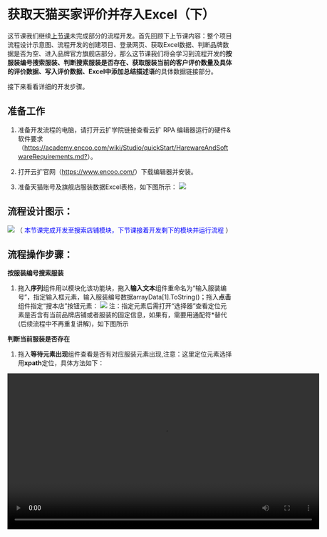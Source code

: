 # 获取天猫买家评价并存入Excel（下）

这节课我们继续[上节课](BestPractice/../GetInfoFromTianMao(1).md)未完成部分的流程开发。首先回顾下上节课内容：整个项目流程设计示意图、流程开发的创建项目、登录网页、获取Excel数据、判断品牌数据是否为空、进入品牌官方旗舰店部分，那么这节课我们将会学习到流程开发的**按服装编号搜索服装、判断搜索服装是否存在、获取服装当前的客户评价数量及具体的评价数据、写入评价数据、Excel中添加总结描述语**的具体数据链接部分。

接下来看看详细的开发步骤。

## **准备工作**

1. 准备开发流程的电脑，请打开云扩学院链接查看云扩 RPA 编辑器运行的硬件&软件要求（<https://academy.encoo.com/wiki/Studio/quickStart/HarewareAndSoftwareRequirements.md?>）。

2. 打开云扩官网（<https://www.encoo.com/>）下载编辑器并安装。

3. 准备天猫账号及旗舰店服装数据Excel表格，如下图所示：
![](https://docimages.blob.core.chinacloudapi.cn/images/Practice/GetInfoFromTianMao/getInfoFromTianMao-1.png)

## **流程设计图示：**
![](https://docimages.blob.core.chinacloudapi.cn/images/Practice/GetInfoFromTianMao/getInfoFromTianMao-2.png)
（<font color=#0000FF> 本节课完成开发至搜索店铺模块，下节课接着开发剩下的模块并运行流程 </font>）
## **流程操作步骤：**
**按服装编号搜索服装**
1. 拖入**序列**组件用以模块化该功能块，拖入**输入文本**组件重命名为“输入服装编号”，指定输入框元素，输入服装编号数据arrayData[1].ToString()；拖入**点击**组件指定“搜本店”按钮元素：
![](https://docimages.blob.core.chinacloudapi.cn/images/Practice/GetInfoFromTianMao/getInfoFromTianMao-16.png)
注：指定元素后需打开“选择器”查看定位元素是否含有当前品牌店铺或者服装的固定信息，如果有，需要用通配符*替代(后续流程中不再重复讲解)，如下图所示

**判断当前服装是否存在**

1. 拖入**等待元素出现**组件查看是否有对应服装元素出现,注意：这里定位元素选择用**xpath**定位，具体方法如下：
<video src="https://docimages.blob.core.chinacloudapi.cn/images/Practice/GetInfoFromTianMao/getLinkInfo.mp4" controls="controls" width="700px" />

2. 设置**等待元素出现**组件的输出结果属性的变量exists（选中变量按Ctrl+B同步至变量区中），并将“失败后继续”改为“是”：
![](https://docimages.blob.core.chinacloudapi.cn/images/Practice/GetInfoFromTianMao/getInfoFromTianMao-17.png)

3. 拖入**流程决策**组件，输入判断条件（即上步操作中元素是否存在变量exists）:
![](https://docimages.blob.core.chinacloudapi.cn/images/Practice/GetInfoFromTianMao/getInfoFromTianMao-18.png)
如果能搜索出对应服装（exists == true），则需要点击服装链接获取对应评价数据：

**获取评价数据**
1. 拖入**点击**组件，指定服装链接元素:
![](https://docimages.blob.core.chinacloudapi.cn/images/Practice/GetInfoFromTianMao/getInfoFromTianMao-19.png)

2. 上步操作已打开服装信息页面，我们在拖入其他组件获取客户评价。拖入**序列**组件用以模块化该功能模块，重命名为“获取评价数据”，拖入**获取文本**组件获取“累计评价x”文本数据，设置输出变量：countPJ；并用**提取文本**组件从文本“累计评价x”中获取评价具体数据，输入获取数字文本的正则表达式\d+，设置输出变量resultCount：
![](https://docimages.blob.core.chinacloudapi.cn/images/Practice/GetInfoFromTianMao/getInfoFromTianMao-20.png)

3. 拖入**点击**组件，指定“累计评价x”元素；拖入**获取结构化数据”**组件用以获取客户具体评价数据，我们用该组件进行翻页获取，注意设置以下属性：

   a. 指定元素时选择自动点击下一页翻页；

   b. 打开“下一页”与整个组件的“选择器”窗口将当前服装的固定字符用通配符*代替；

   c. 设置两页之间间隔时间为2000~5000之间的随机数时间：创建变量time，数据变量为Random，初始化默认值为 new Random()，添加随机时间至右侧属性“获取下一页数据延迟”: Convert.ToInt32(time.Next(2000,5000));

   d. 设置最大提取条数：Convert.ToInt32(resultCount)；

   e. 添加输出数据表变量dt 并按Ctrl+b同步至变量区：
   ![](https://docimages.blob.core.chinacloudapi.cn/images/Practice/GetInfoFromTianMao/getInfoFromTianMao-21.png)

4. 如果搜索不出对应服装（exists == false），则在该行Excel中写入备注：“无此商品”。拖入**写入单元格**组件，重命名为“写入备注”，设置工作表名、单元格及备注：
![](https://docimages.blob.core.chinacloudapi.cn/images/Practice/GetInfoFromTianMao/getInfoFromTianMao-22.png)

**评价数据写入Excel中**

根据Excel文件格式及获取的累计评价数据来看，我们不可能将所有评价数据写入Excel的工作表“Sheet1”中，那么这里我们设计为：同一编号的服装累计评价数据写入单独的工作表中，并在Sheet1对应的数据行中添加具体数据的链接，如果累计评价为0，则备注“累计评价0”，不需另加新工作表。

1. 拖入**流程决策**判断累计评价数据是否不为0（或为0，根据自己喜好添加）： Convert.ToInt32(resultCount) != 0，如下图所示：
![](https://docimages.blob.core.chinacloudapi.cn/images/Practice/GetInfoFromTianMao/getInfoFromTianMao-23.png)

2. 如果累计评价不为0，则拖入**序列**组件用以模块化写入数据功能模块：

   a. 拖入**写入行/列数据**组件写入客户评价数据的标头：评价、尺寸颜色、买家，写入方式为 new List<String>{"评价","尺寸颜色","买家"}，工作表定义为：品牌名称_服装编号，写入方式为： arrayData[0]+"_"+arrayData[1]，起始单元格：A1

   b. 拖入**写入区域**组件写入客户累计评价数据，工作表定义为：arrayData[0]+"_"+arrayData[1]，写入数据：dt，起始单元格：A2
   ![](https://docimages.blob.core.chinacloudapi.cn/images/Practice/GetInfoFromTianMao/getInfoFromTianMao-24.png)
 
   c. 将工作表 “arrayData[0]+"_"+arrayData[1]”中的数据链接到工作表“Sheet1”对应的数据行中。我们用“执行宏”组件来完成，首先录制添加链接的宏代码，如下面视频所示：
   <video src="https://docimages.blob.core.chinacloudapi.cn/images/Practice/GetInfoFromTianMao/recordVBACode.mp4" controls="controls" width="700px" />

   录制之后根据实际传入参数进行修改后存入txt文件中。修改后最终代码如下：
   ```
   Sub 添加链接(ByVal count As Integer, ByVal sheetName As String, ByVal countPJ As String)
    Sheets("Sheet1").Select
    Range("C" & CStr(count)).Select
    ActiveSheet.Hyperlinks.Add Anchor:=Selection, Address:="", SubAddress:= _
        sheetName & "!A1", TextToDisplay:= countPJ & "(点击查看详情)"
   End Sub
   ```
   d. 拖入**序列**组件用以模块化添加链接功能模块，拖入“赋值”组件，将工作表名赋给变量sheetName，如：sheetName = arrayData[0]+"_"+arrayData[1]

   e. 拖入**执行宏**组件，设置宏文件路径、实参（new List<String>{Convert.ToString(count),sheetName,countPJ}）及方法名，如下图所示：
   ![](https://docimages.blob.core.chinacloudapi.cn/images/Practice/GetInfoFromTianMao/getInfoFromTianMao-25.png)

3. 如果累计评价为0，则拖入**写入单元格**组件，输入工作表“Sheet1”及单元格“"C" + count”，数据countPJ
![](https://docimages.blob.core.chinacloudapi.cn/images/Practice/GetInfoFromTianMao/getInfoFromTianMao-26.png)

4. 以上操作步骤已完成一条数据处理的完整流程，接下来我们需要考虑循环条件，count <= lastRow中count的递增。拖入**赋值**组件，设置count递增：
![](https://docimages.blob.core.chinacloudapi.cn/images/Practice/GetInfoFromTianMao/getInfoFromTianMao-27.png)

5. 接下来我们设置tryCatch中的Catch部分，选择Exception为System.Exception，并添加错误日志。拖入**写入日志**组件，输入日志内容为：exception.Message
![](https://docimages.blob.core.chinacloudapi.cn/images/Practice/GetInfoFromTianMao/getInfoFromTianMao-28.png)

6. 在Finally中，拖入**关闭标签页**组件用以处理完一条数据之后关闭当前服装标签页:
![](https://docimages.blob.core.chinacloudapi.cn/images/Practice/GetInfoFromTianMao/getInfoFromTianMao-16.png)

至此，所有流程已开发完成，保存并运行流程，查看流程运行哪里会出现错误，如果有错，则需要根据实际情况调试并做流程相应修改。一般，因为数据有错需要进行环境初始化等操作我们可添加在Catches模块中。下面流程运行视频供参考：
   <video src="https://docimages.blob.core.chinacloudapi.cn/images/Practice/GetInfoFromTianMao/getInfoFromTianMao-final.mp4" controls="controls" width="700px" />
